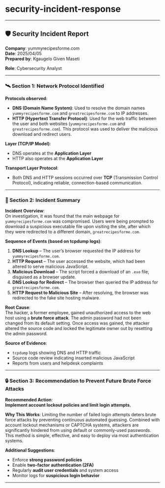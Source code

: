 # security-incident-response



---

## 🛡️ Security Incident Report  
**Company**: yummyrecipesforme.com  
**Date**: 2025/04/05  
**Prepared by**: Kgaugelo Given Maseti

**Role**: Cybersecurity Analyst  

---

### 🛰️ Section 1: Network Protocol Identified

**Protocols observed:**

- **DNS (Domain Name System)**: Used to resolve the domain names `yummyrecipesforme.com` and `greatrecipesforme.com` to IP addresses.  
- **HTTP (Hypertext Transfer Protocol)**: Used for the web traffic between the user and both websites (`yummyrecipesforme.com` and `greatrecipesforme.com`). This protocol was used to deliver the malicious download and redirect users.

**Layer (TCP/IP Model)**:
- DNS operates at the **Application Layer**
- HTTP also operates at the **Application Layer**

**Transport Layer Protocol**:
- Both DNS and HTTP sessions occurred over **TCP** (Transmission Control Protocol), indicating reliable, connection-based communication.

---

### 🧾 Section 2: Incident Summary

**Incident Overview**:  
On investigation, it was found that the main webpage for `yummyrecipesforme.com` was compromised. Users were being prompted to download a suspicious executable file upon visiting the site, after which they were redirected to a different domain, `greatrecipesforme.com`.

**Sequence of Events (based on tcpdump logs)**:
1. **DNS Lookup** – The user’s browser requested the IP address for `yummyrecipesforme.com`.
2. **HTTP Request** – The user accessed the website, which had been altered to serve malicious JavaScript.
3. **Malicious Download** – The script forced a download of an `.exe` file, disguised as a browser update.
4. **DNS Lookup for Redirect** – The browser then queried the IP address for `greatrecipesforme.com`.
5. **HTTP Request to Malicious Site** – After resolving, the browser was redirected to the fake site hosting malware.

**Root Cause**:  
The hacker, a former employee, gained unauthorized access to the web host using a **brute force attack**. The admin password had not been changed from its default setting. Once access was gained, the attacker altered the source code and locked the legitimate owner out by resetting the admin password.

**Source of Evidence**:
- `tcpdump` logs showing DNS and HTTP traffic
- Source code review indicating inserted malicious JavaScript
- Reports from users and helpdesk complaints

---

### 🔒 Section 3: Recommendation to Prevent Future Brute Force Attacks

**Recommended Action**:  
**Implement account lockout policies and limit login attempts.**

**Why This Works**:
Limiting the number of failed login attempts deters brute force attacks by preventing continuous automated guessing. Combined with account lockout mechanisms or CAPTCHA systems, attackers are significantly hindered from using default or commonly-used passwords. This method is simple, effective, and easy to deploy via most authentication systems.

**Additional Suggestions**:
- Enforce **strong password policies**
- Enable **two-factor authentication (2FA)**
- Regularly **audit user credentials** and system access
- Monitor logs for **suspicious login behavior**

---
